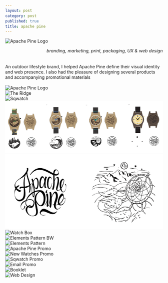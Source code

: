 ```yaml
---
layout: post
category: post
published: true
title: apache pine
---
```

![Apache Pine Logo](/media/apache-pine-tree-stack.jpg)
<!--more-->
<span class='date' style='float:right;'>*branding, marketing, print, packaging, UX & web design*</span>
  \
  \
  \
An outdoor lifestyle brand, I helped Apache Pine define their visual identity and web presence. I also had the pleasure of designing several products and accompanying promotional materials
  \
  \
![Apache Pine Logo](/media/apache-pine-tree-stack.jpg)
  \
![The Ridge](/media/ridge.jpg)
  \
![Sqwatch](/media/sqwatch.jpg)
  \
![True North Collection](/media/true-north-collection.png)
  \
![True North](/media/true-north.png)
  \
![Watch Box](/media/watch-box.jpg)
  \
![Elements Pattern BW](/media/pattern-bw.jpg)
  \
![Elements Pattern](/media/pattern-elements.jpg)
  \
![Apache Pine Promo](/media/ap.jpg)
  \
![New Watches Promo](/media/promo-1.jpg)
  \
![Sqwatch Promo](/media/promo-2.jpg)
  \
![Email Promo](/media/email-promo.jpg)
  \
![Booklet](/media/booklet.png)
  \
![Web Design](/media/responsive.jpg)
